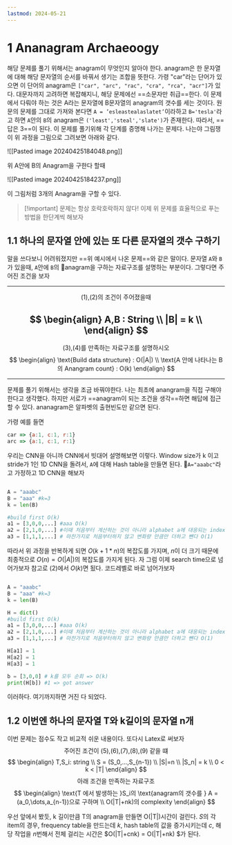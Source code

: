 ```yaml
---
lastmod: 2024-05-21
---
```


# 1 Ananagram Archaeoogy
해당 문제를 풀기 위해서는 anagram이 무엇인지 알아야 한다. anagram은 한 문자열에 대해 해당 문자열의 순서를 바꿔서 생기는 조합을 뜻한다. 가령 "car"라는 단어가 있으면 이 단어의 anagram은 `["car", "arc", "rac", "cra", "rca", "acr"]`가 있다. 대문자까지 고려하면 복잡해지니, 해당 문제에선 ==소문자만 취급==한다.
이 문제에서 다뤄야 하는 것은 A라는 문자열에 B문자열의 anagram의 갯수를 세는 것이다. 원문의 문제를 그대로 가져와 본다면 `A = ’esleastealaslatet’`이라하고 `B='tesla'`라고 하면 `A`안의 `B`의 anagram은 `('least','steal','slate')`가 존재한다. 따라서, ==답은 3==이 된다. 이 문제를 풀기위해 각 단계를 증명해 나가는 문제다. 나는야 그림쟁이 위 과정을 그림으로 그려보면 아래와 같다.

![[Pasted image 20240425184048.png]]

위 A안에 B의 Anagram을 구한다 할때

![[Pasted image 20240425184237.png]]

이 그림처럼 3개의 Anagram을 구할 수 있다.

 > [!important] 문제는 항상 호락호락하지 않다! 이제 위 문제를 효율적으로 푸는 방법을 한단계씩 해보자

## 1.1 하나의 문자열 안에 있는 또 다른 문자열의 갯수 구하기
말을 쓰다보니 어려워졌지만 ==위 예시에서 나온 문제==와 같은 말이다. 문자열 `A`와 `B`가 있을때, `A`안에 `B`의 anagram을 구하는 자료구조를 설명하는 부분이다. 그렇다면 주어진 조건을 보자

---

$$
\text{(1),(2)의 조건이 주어졌을때}
$$

$$
\begin{align}
A,B : String  \\
|B| = k \\
\end{align}
$$
---
$$
\text{(3),(4)를 만족하는 자료구조를 설명하시오}
$$
$$
\begin{align}
\text{Build data structure} : O(|A|) \\
\text{A 안에 나타나는 B의 Anangram count} : O(k)
\end{align}
$$

---

문제를 풀기 위해서는 생각을 조금 바꿔야한다. 나는 최초에 anangram을 직접 구해야 한다고 생각했다. 하지만 서로가 ==anagram이 되는 조건을 생각==하면 해답에 접근할 수 있다. ananagram은 알파벳의 출현빈도만 같으면 된다. 

가령 예를 들면
```javascript
car => {a:1, c:1, r:1}
arc => {a:1, c:1, r:1}
```

우리는 CNN을 아니까 CNN에서 빗대어 설명해보면 이렇다. Window size가 k 이고 stride가 1인 1D CNN을 돌려서, `A`에 대해 Hash table을 만들면 된다.  `A="aaabc"`라고 가정하고 1D CNN을 해보자
```python

A = "aaabc"
B = "aaa" #k=3
k = len(B)

#build first O(k)
a1 = [3,0,0,...] #aaa O(k)
a2 = [2,1,0,...] #이때 처음부터 계산하는 것이 아니라 alphabet a에 대응되는 index의 값을 -1하고, b에 대응되는 위치를 +1 준다 O(1)
a3 = [1,1,1,...] # 마찬가지로 처음부터하지 않고 변화량 만큼만 더하고 뺀다 O(1)

```

따라서 위 과정을 반복하게 되면 $O(k+1*n)$의 복잡도를 가지며, $n$이 더 크기 때문에 최종적으로 $O(n) = O(|A|)$의 복잡도를 가지게 된다. 자 그럼 이제 search time으로 넘어가보자 참고로 (2)에서 $O(k)$면 됬다. 코드레벨로 바로 넘어가보자

```python

A = "aaabc"
B = "aaa" #k=3
k = len(B)

H = dict()
#build first O(k)
a1 = [3,0,0,...] #aaa O(k)
a2 = [2,1,0,...] #이때 처음부터 계산하는 것이 아니라 alphabet a에 대응되는 index의 값을 -1하고, b에 대응되는 위치를 +1 준다 O(1)
a3 = [1,1,1,...] # 마찬가지로 처음부터하지 않고 변화량 만큼만 더하고 뺀다 O(1)

H[a1] = 1
H[a2] = 1
H[a3] = 1

b = [3,0,0] # k를 모두 순회 => O(k)
print(H[b]) #1 => got answer

```
이러하다. 여기까지하면 거진 다 되었다.

## 1.2 이번엔 하나의 문자열 T와 k길이의 문자열 n개
이번 문제는 점수도 작고 비교적 쉬운 내용이다. 또다시 Latex로 써보자
$$
\text{주어진 조건이 (5),(6),(7),(8),(9) 같을 떄}
$$
$$
\begin{align}
T,S_i: string \\
S = (S_0,...,S_{n-1}) \\
|S|=n \\
|S_n| = k \\
0 < k < |T| 
\end{align}
$$
$$
\text{아래 조건을 만족하는 자료구조}
$$
$$
\begin{align}
\text{T 에서 발생하는 }S_i의 \text{anagram의 갯수를 } A = (a_0,\dots,a_{n-1})으로 구하며 \\
O(|T|+nk)의 complexity
\end{align}
$$

우선 앞에서 봤듯, k 길이만큼 T의 anagram을 만들면 O(|T|)시간이 걸린다. $S$의 각 item의 경우, frequency table을 만드는데 $k$, hash table의 값을 증가시키는데 $c$, 해당 작업을 $n$번해서 전체 걸리는 시간은 $O(|T|+cnk) = O(|T|+nk) $가 된다.